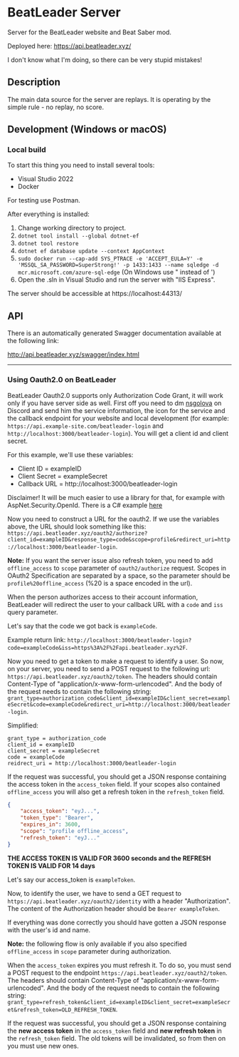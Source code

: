 # BeatLeader Server

Server for the BeatLeader website and Beat Saber mod.

Deployed here: https://api.beatleader.xyz/

I don't know what I'm doing, so there can be very stupid mistakes!

## Description

The main data source for the server are replays. It is operating by the simple rule - no replay, no score.

## Development (Windows or macOS)

### Local build

To start this thing you need to install several tools:

- Visual Studio 2022
- Docker

For testing use Postman.

After everything is installed:

1) Change working directory to project.
2) `dotnet tool install --global dotnet-ef`
3) `dotnet tool restore`
4) `dotnet ef database update --context AppContext`
5) `sudo docker run --cap-add SYS_PTRACE -e 'ACCEPT_EULA=Y' -e 'MSSQL_SA_PASSWORD=SuperStrong!' -p 1433:1433 --name sqledge -d mcr.microsoft.com/azure-sql-edge` (On Windows use " instead of ')
6) Open the .sln in Visual Studio and run the server with "IIS Express".

The server should be accessible at https://localhost:44313/

## API 

There is an automatically generated Swagger documentation available at the following link:

http://api.beatleader.xyz/swagger/index.html

---

### Using Oauth2.0 on BeatLeader

BeatLeader Oauth2.0 supports only Authorization Code Grant, it will work only if you have server side as well.
First off you need to dm [nsgolova](https://discordapp.com/users/698212038106677259) on Discord and send him the service information, the icon for the service and the callback endpoint for your website and local development (for example: `https://api.example-site.com/beatleader-login` and `http://localhost:3000/beatleader-login`). You will get a client id and client secret.

For this example, we'll use these variables:
- Client ID = exampleID
- Client Secret = exampleSecret
- Callback URL = http://localhost:3000/beatleader-login

Disclaimer! It will be much easier to use a library for that, for example with AspNet.Security.OpenId. There is a C# example [here](/Auth/Beatleader/BeatLeaderAuthenticationDefaults.cs)

Now you need to construct a URL for the oauth2. If we use the variables above, the URL should look something like this: `https://api.beatleader.xyz/oauth2/authorize?client_id=exampleID&response_type=code&scope=profile&redirect_uri=http://localhost:3000/beatleader-login`.

**Note:** If you want the server issue also refresh token, you need to add ``offline_access`` to ``scope`` parameter of ``oauth2/authorize`` request. Scopes in OAuth2 Specification are separated by a space, so the parameter should be ``profile%20offline_access`` (%20 is a space encoded in the url).

When the person authorizes access to their account information, BeatLeader will redirect the user to your callback URL with a `code` and `iss` query parameter.

Let's say that the code we got back is `exampleCode`.

Example return link: `http://localhost:3000/beatleader-login?code=exampleCode&iss=https%3A%2F%2Fapi.beatleader.xyz%2F`.

Now you need to get a token to make a request to identify a user. So now, on your server, you need to send a POST request to the following url: `https://api.beatleader.xyz/oauth2/token`. The headers should contain Content-Type of "application/x-www-form-urlencoded". And the body of the request needs to contain the following string: `grant_type=authorization_code&client_id=exampleID&client_secret=exampleSecret&code=exampleCode&redirect_uri=http://localhost:3000/beatleader-login`.

Simplified:
```
grant_type = authorization_code
client_id = exampleID
client_secret = exampleSecret
code = exampleCode
reidrect_uri = http://localhost:3000/beatleader-login
```

If the request was successful, you should get a JSON response containing the access token in the `access_token` field. If your scopes also contained ``offline_access`` you will also get a refresh token in the ``refresh_token`` field.

```json
{
    "access_token": "eyJ...",
    "token_type": "Bearer",
    "expires_in": 3600,
    "scope": "profile offline_access",
    "refresh_token": "eyJ..."
}
```

**THE ACCESS TOKEN IS VALID FOR 3600 seconds and the REFRESH TOKEN IS VALID FOR 14 days**

Let's say our access_token is `exampleToken`.

Now, to identify the user, we have to send a GET request to `https://api.beatleader.xyz/oauth2/identity` with a header "Authorization". The content of the Authorization header should be `Bearer exampleToken`.

If everything was done correctly you should have gotten a JSON response with the user's id and name.

**Note:** the following flow is only available if you also specified ``offline_access`` in ``scope`` parameter during authorization.

When the ``access_token`` expires you must refresh it. To do so, you must send a POST request to the endpoint ``https://api.beatleader.xyz/oauth2/token``. The headers should contain Content-Type of "application/x-www-form-urlencoded". And the body of the request needs to contain the following string: `grant_type=refresh_token&client_id=exampleID&client_secret=exampleSecret&refresh_token=OLD_REFRESH_TOKEN`.

If the request was successful, you should get a JSON response containing the **new access token** in the `access_token` field and **new refresh token** in the ``refresh_token`` field. The old tokens will be invalidated, so from then on you must use new ones.


